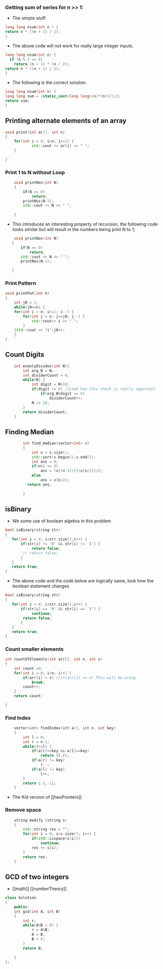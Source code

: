 ### Getting sum of series for n >> 1:
- The simple stuff
```cpp
long long nsum(int n ) {
return n * ((n + 1) / 2);
}
```
- The above code will not work for really large integer inputs.
```cpp
long long nsum(int n) {
  if (n % 2 == 0)
    return (n + 1) * (n / 2);
return n * ((n + 1) / 2);
}
```
- The following is the correct solution.
```cpp
long long nsum(int n) {
long long sum = (static_cast<long long>(n)*(n+1))/2;
return sum;
}
```

## Printing alternate elements of an array
```cpp
void print(int ar[], int n)
{
    for(int i = 0; i<n; i+=2) {
            std::cout << ar[i] << " ";
    }
    
}
```


### Print 1 to N without Loop
```cpp
    void printNos(int N)
    {
        if(N == 0)
            return;
        printNos(N-1);
        std::cout << N << " ";
        
    }
```
 - This introduces an interesting property of recursion, the following code looks similar but will result in the numbers being print N to 1;
 ```cpp
     void printNos(int N)
    {
        if(N == 0)
            return;
        std::cout << N << " ";
        printNos(N-1);
        
    }
```

### Print Pattern
```cpp
void printPat(int n)
{
    int j0 = 1;
    while(j0<=n) {
    for(int i = n; i>=1; i--) {
        for(int j = n; j>=j0; j--) {
            std::cout<< i << " ";
        }
    }std::cout << "$";j0++;
    }
}
```

## Count Digits

```cpp
    int evenlyDivides(int N){
        int org_N = N;
        int dividerCount = 0;
        while(N) {
            int digit = N%10;
            if(digit != 0) //Look how this check is really important
                if(org_N%digit == 0)
                    dividerCount++;
            N /= 10;
        }
        return dividerCount;
    }
```

## Finding Median
```cpp
		int find_median(vector<int> v)
		{
		    int n = v.size();
		    std::sort(v.begin(),v.end());
		    int ans = 0;
		    if(n%2 == 0)
		        ans = (v[(n-1)/2]+v[n/2])/2;
		    else
		        ans = v[n/2];
		  return ans;
		   
		}
```

## isBinary
- We some use of boolean algebra in this problem
```cpp
bool isBinary(string str)
{
   for(int i = 0; i<str.size();i++) {
       if(str[i] != '0' && str[i] != '1') {
            return false;
        // return false;
       }
   }
   return true;
}
```
- The above code and the code below are logically same, look how the boolean statement changes
```cpp
bool isBinary(string str)
{
   for(int i = 0; i<str.size();i++) {
       if(str[i] == '0' && str[i] == '1') {
            continue;
        return false;
       }
   }
   return true;
}
```

### Count smaller elements
```cpp
int countOfElements(int arr[], int n, int x) 
{   
    int count =0;
    for(int i = 0; i<n; i++) {
        if(arr[i] > x) //if(arr[i] >= x) This will be wrong
            break;
        count++;
    }
    return count;
    
}
```


### Find Index
```cpp
    vector<int> findIndex(int a[], int n, int key)
    {
        int l = 0;
        int r = n-1;
        while(r>=l) {
            if(a[r]==key && a[l]==key)
                return {l,r};
            if(a[r] != key)
                r--;
            if(a[l] != key)
                l++;
        }
        return {-1,-1};
    }
```
- The Kid version of [[twoPointers]]

### Remove space
```cpp
    string modify (string s)
    {
        std::string res = "";
        for(int i = 0; i<s.size(); i++) {
            if(std::isspace(s[i]))
                continue;
            res += s[i];
        }
        return res;
    }
```

## GCD of two integers
- [[math]] [[numberTheory]]
```cpp
class Solution
{
	public:
    int gcd(int A, int B) 
	{ 
	    int r;
	    while(A%B > 0) {
	        r = A%B;
	        A = B;
	        B = r;
	    }
	    return B;
	      
	} 
};
```